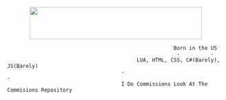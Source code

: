 <div id="header" align="center">
  <img src="https://discord.c99.nl/widget/theme-4/671860993407713291.png" alt="" width="400" height="75"/>
</div>

                                                          Born in the US
                                                           -          -
                                              LUA, HTML, CSS, C#(Barely), JS(Barely)
                                         -                                                -
                                         I Do Commissions Look At The Commisions Repository
